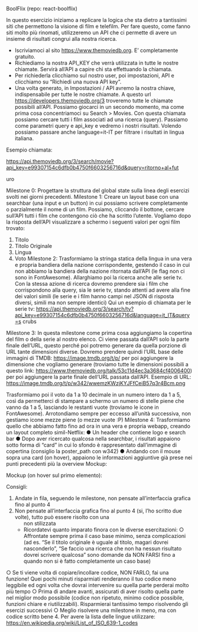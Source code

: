 BoolFlix
(repo: react-boolflix)

In questo esercizio iniziamo a replicare la logica che sta dietro a tantissimi siti che
permettono la visione di film e telefilm.
Per fare questo, come fanno siti molto più rinomati, utilizzeremo un API che ci
permette di avere un insieme di risultati congrui alla nostra ricerca.
- Iscriviamoci al sito https://www.themoviedb.org. E’ completamente gratuito.
- Richiediamo la nostra API_KEY che verrà utilizzata in tutte le nostre
chiamate. Servirà all’API a capire chi sta effettuando la chiamata.
- Per richiederla clicchiamo sul nostro user, poi impostazioni, API e clicchiamo
su “Richiedi una nuova API key”.
- Una volta generato, in Impostazioni / API avremo la nostra chiave,
indispensabile per tutte le nostre chiamate.
A questo url https://developers.themoviedb.org/3 troveremo tutte le chiamate
possibili all’API. Possiamo giocarci in un secondo momento, ma come prima cosa
concentriamoci su Search > Movies.
Con questa chiamata possiamo cercare tutti i film associati ad una ricerca (query).
Passiamo come parametri query e api_key e vedremo i nostri risultati. Volendo
possiamo passare anche language=it-IT per filtrare i risultati in lingua italiana.

Esempio chiamata:

https://api.themoviedb.org/3/search/movie?api_key=e99307154c6dfb0b4750f6603256716d&query=ritorno+al+fut

uro

Milestone 0:
Progettare la struttura del global state sulla linea degli esercizi svolti nei giorni
precedenti.
Milestone 1:
Creare un layout base con una searchbar (una input e un button) in cui possiamo
scrivere completamente o parzialmente il nome di un film. Possiamo, cliccando il
bottone, cercare sull’API tutti i film che contengono ciò che ha scritto l’utente.
Vogliamo dopo la risposta dell’API visualizzare a schermo i seguenti valori per ogni
film trovato:
1. Titolo
2. Titolo Originale
3. Lingua
4. Voto
Milestone 2:
Trasformiamo la stringa statica della lingua in una vera e propria bandiera della
nazione corrispondente, gestendo il caso in cui non abbiamo la bandiera della
nazione ritornata dall’API (le flag non ci sono in FontAwesome).
Allarghiamo poi la ricerca anche alle serie tv. Con la stessa azione di ricerca
dovremo prendere sia i film che corrispondono alla query, sia le serie tv, stando
attenti ad avere alla fine dei valori simili (le serie e i film hanno campi nel JSON di
risposta diversi, simili ma non sempre identici)
Qui un esempio di chiamata per le serie tv:
https://api.themoviedb.org/3/search/tv?api_key=e99307154c6dfb0b4750f6603256716d&language=it_IT&query=s
crubs

Milestone 3:
In questa milestone come prima cosa aggiungiamo la copertina del film o della serie
al nostro elenco. Ci viene passata dall’API solo la parte finale dell’URL, questo
perché poi potremo generare da quella porzione di URL tante dimensioni diverse.
Dovremo prendere quindi l’URL base delle immagini di TMDB:
https://image.tmdb.org/t/p/ per poi aggiungere la dimensione che vogliamo generare
(troviamo tutte le dimensioni possibili a questo link:
https://www.themoviedb.org/talk/53c11d4ec3a3684cf4006400) per poi aggiungere la
parte finale dell’URL passata dall’API.
Esempio di URL:
https://image.tmdb.org/t/p/w342/wwemzKWzjKYJFfCeiB57q3r4Bcm.png

Trasformiamo poi il voto da 1 a 10 decimale in un numero intero da 1 a 5, così da
permetterci di stampare a schermo un numero di stelle piene che vanno da 1 a 5,
lasciando le restanti vuote (troviamo le icone in FontAwesome).
Arrotondiamo sempre per eccesso all’unità successiva, non gestiamo icone mezze
piene (o mezze vuote :P)
Milestone 4:
Trasformiamo quello che abbiamo fatto fino ad ora in una vera e propria webapp,
creando un layout completo simil-Netflix:
● Un header che contiene logo e search bar
● Dopo aver ricercato qualcosa nella searchbar, i risultati appaiono sotto forma
di “card” in cui lo sfondo è rappresentato dall’immagine di copertina (consiglio
la poster_path con w342)
● Andando con il mouse sopra una card (on hover), appaiono le informazioni
aggiuntive già prese nei punti precedenti più la overview
Mockup:

Mockup (on hover sul primo elemento):

Consigli:
1. Andate in fila, seguendo le milestone, non pensate all’interfaccia grafica fino
al punto 4
2. Non pensate all’interfaccia grafica fino al punto 4 (si, l’ho scritto due volte),
tutto può essere risolto con una <ul> non stilizzata
3. Ricordatevi quanto imparato finora con le diverse esercitazioni:
○ Affrontate sempre prima il caso base minimo, senza complicazioni (ad
es. “Se il titolo originale è uguale al titolo, magari dovrei nasconderlo”,
“Se faccio una ricerca che non ha nessun risultato dovrei scrivere
qualcosa” sono domande da NON FARSI fino a quando non si è fatto
completamente un caso base)

○ Se ti viene volta di copiare/incollare codice, NON FARLO, fai una
funzione! Quei pochi minuti risparmiati renderanno il tuo codice meno
leggibile ed ogni volta che dovrai intervenire su quella parte perderai
molto più tempo
○ Prima di andare avanti, assicurati di aver risolto quella parte nel miglior
modo possibile (codice non ripetuto, minimo codice possibile, funzioni
chiare e riutilizzabili). Risparmierai tantissimo tempo risolvendo gli
esercizi successivi
○ Meglio risolvere una milestone in meno, ma con codice scritto bene
4. Per avere la lista delle lingue utilizzare:
https://en.wikipedia.org/wiki/List_of_ISO_639-1_codes